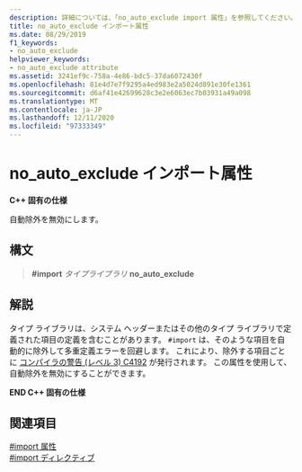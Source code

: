 ```yaml
---
description: 詳細については、「no_auto_exclude import 属性」を参照してください。
title: no_auto_exclude インポート属性
ms.date: 08/29/2019
f1_keywords:
- no_auto_exclude
helpviewer_keywords:
- no_auto_exclude attribute
ms.assetid: 3241ef9c-758a-4e86-bdc5-37da6072430f
ms.openlocfilehash: 81e4d7e7f9295a4ed983e2a5024d891e30fe1361
ms.sourcegitcommit: d6af41e42699628c3e2e6063ec7b03931a49a098
ms.translationtype: MT
ms.contentlocale: ja-JP
ms.lasthandoff: 12/11/2020
ms.locfileid: "97333349"
---
```

# <a name="no_auto_exclude-import-attribute"></a>no_auto_exclude インポート属性

**C++ 固有の仕様**

自動除外を無効にします。

## <a name="syntax"></a>構文

> **#import** *タイプライブラリ* **no_auto_exclude**

## <a name="remarks"></a>解説

タイプ ライブラリは、システム ヘッダーまたはその他のタイプ ライブラリで定義された項目の定義を含むことがあります。 `#import` は、そのような項目を自動的に除外して多重定義エラーを回避します。 これにより、除外する項目ごとに [コンパイラの警告 (レベル 3) C4192](../error-messages/compiler-warnings/compiler-warning-level-3-c4192.md) が発行されます。 この属性を使用して、自動除外を無効にすることができます。

**END C++ 固有の仕様**

## <a name="see-also"></a>関連項目

[#import 属性](../preprocessor/hash-import-attributes-cpp.md)\
[#import ディレクティブ](../preprocessor/hash-import-directive-cpp.md)
